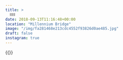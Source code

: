 ```yaml
---
title: >
  ⛓⛓
date: 2018-09-13T11:16:48+00:00
location: "Millennium Bridge"
image: "/img/fa281468e213cdc4552f93826d0ae485.jpg"
draft: false
instagram: true
---
```


{{<photo src="/img/fa281468e213cdc4552f93826d0ae485.jpg">}}
